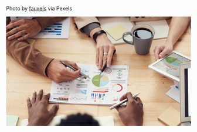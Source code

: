 <!--bl
(filemeta
    (title "pexels-fauxels-3184292"))
/bl-->

Photo by [fauxels](https://www.pexels.com/photo/people-discuss-about-graphs-and-rates-3184292/) via Pexels

<img src="./images/ci/pexels-fauxels-3184292.jpg" style="height:300px"></img>